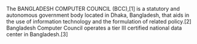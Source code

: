 The BANGLADESH COMPUTER COUNCIL (BCC),[1] is a statutory and autonomous government body located in Dhaka, Bangladesh, that aids in the use of information technology and the formulation of related policy.[2] Bangladesh Computer Council operates a tier III certified national data center in Bangladesh.[3]
